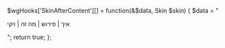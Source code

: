 $wgHooks['SkinAfterContent'][] = function(&$data, Skin $skin) {
  $data = "<div>
    <span>איך | פירוש | מה זה | ויקי</span>
  </div>";
  return true;
};
